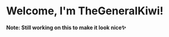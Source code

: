 # Welcome, I'm TheGeneralKiwi! 
**Note: Still working on this to make it look nice✨**


 
<!--- I"m looking forward to collaborate on smaller projects (as someone new to GitHub)
- I'm looking for help with anything honestly, pointers and corrections are more than welcome on any public project.
- Ask me about HTML, CSS, Airtable, etc. (Writing & Art included)

### Currently Working on:
- All things Swift, from fundamentals to simple Xcode apps (as a beginner)
- Advanced Front-End Web Development (Flexbox, Grid, Responsive Layout, etc.)
- As for an actual project, a website to sell my art 
- Writing, with the intention of publishing a novel by the end of this year

### Currently Learning:
- Swift/SwiftUI
- Javascript
- Limba română

You can find me on:
- Codecademy Forum (link)
- Sololearn (link)
- Medium (link)
- Stack Overflow (link)


Fun Fact: I can move my ears-->

<!--
**TheGeneralKiwi/TheGeneralKiwi** is a ✨ _special_ ✨ repository because its `README.md` (this file) appears on your GitHub profile.

Here are some ideas to get you started:

- 🔭 I’m currently working on ...
- 🌱 I’m currently learning ...
- 👯 I’m looking to collaborate on ...
- 🤔 I’m looking for help with ...
- 💬 Ask me about ...
- 📫 How to reach me: ...
- 😄 Pronouns: ...
- ⚡ Fun fact: ...
-->
